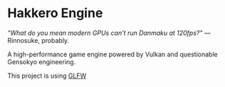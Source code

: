 # Hakkero Engine  
*"What do you mean modern GPUs can’t run Danmaku at 120fps?"* — Rinnosuke, probably.

A high-performance game engine powered by Vulkan and questionable Gensokyo engineering.  


This project is using [GLFW](https://github.com/glfw/glfw)

